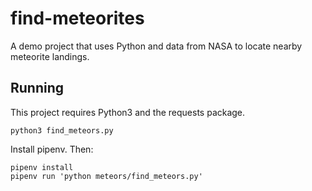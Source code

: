 # find-meteorites
A demo project that uses Python and data from NASA to locate nearby meteorite landings.

## Running
This project requires Python3 and the requests package.

`python3 find_meteors.py`

Install pipenv. Then:

```
pipenv install
pipenv run 'python meteors/find_meteors.py'
```
